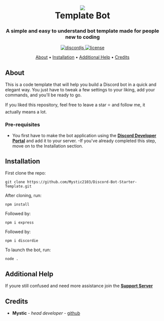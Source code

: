 <h1 align="center">
 <br>
  <a href="https://github.com/Mystic2103"><img src="https://cdn.discordapp.com/attachments/845378017206206564/849400625082662975/readmd.PNG"></a>
  <br>
  Template Bot
  <br>
</h1>

<h3 align=center>A simple and easy to understand bot template made for people new to coding</h3>


<div align=center>
  
  <a href="https://github.com/discordjs">
    <img src="https://img.shields.io/badge/discord.js-v12.5.3-blue.svg?logo=npm" alt="discordjs">
  </a>

  <a href="https://github.com/Mystic2103/Discord-Bot-Starter-Template/blob/main/LICENSE">
    <img src="https://img.shields.io/badge/license-MIT-blue" alt="license">
  </a>

</div>

<p align="center">
  <a href="#about">About</a>
  •
  <a href="#installation">Installation</a>
  •
  <a href="#additional help">Additional Help</a>
  •
  <a href="#credits">Credits</a>
</p>

## About

This is a code template that will help you build a Discord bot in a quick and elegant way. You just have to tweak a few settings to your liking, add your commands, and you'll be ready to go.

If you liked this repository, feel free to leave a star ⭐ and follow me, it actually means a lot.

### Pre-requisites

- You first have to make the bot application using the **[Discord Developer Portal](https://discord.com/developers "Discord")** and add it to your server.
-If you've already completed this step, move on to the Installation section.

## Installation

First clone the repo:
```
git clone https://github.com/Mystic2103/Discord-Bot-Starter-Template.git
```
After cloning, run:
```
npm install
```
Followed by:
```
npm i express
```
Followed by:
```
npm i discordie
```
To launch the bot, run:
```
node .
```

## Additional Help

If youre still confused and need more assistance join the **[Support Server](https://discord.gg/NT2NujG "Support Server")**

## Credits

* **Mystic** - *head developer* - [github](https://github.com/Mystic2103)
